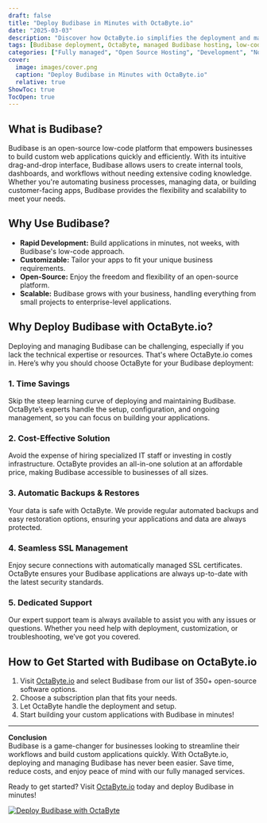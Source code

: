 ```yaml
---
draft: false
title: "Deploy Budibase in Minutes with OctaByte.io"
date: "2025-03-03"
description: "Discover how OctaByte.io simplifies the deployment and management of Budibase, a powerful open-source low-code platform. Save time, reduce costs, and enjoy seamless automation with OctaByte's fully managed services."
tags: [Budibase deployment, OctaByte, managed Budibase hosting, low-code platform, open-source software, managed IT services, automated backups, SSL management, cost-effective software solutions]
categories: ["Fully managed", "Open Source Hosting", "Development", "Nocode Lowcode", "Budibase"]
cover:
  image: images/cover.png
  caption: "Deploy Budibase in Minutes with OctaByte.io"
  relative: true
ShowToc: true
TocOpen: true
---
```



## What is Budibase?

Budibase is an open-source low-code platform that empowers businesses to build custom web applications quickly and efficiently. With its intuitive drag-and-drop interface, Budibase allows users to create internal tools, dashboards, and workflows without needing extensive coding knowledge. Whether you're automating business processes, managing data, or building customer-facing apps, Budibase provides the flexibility and scalability to meet your needs.

## Why Use Budibase?

- **Rapid Development:** Build applications in minutes, not weeks, with Budibase's low-code approach.  
- **Customizable:** Tailor your apps to fit your unique business requirements.  
- **Open-Source:** Enjoy the freedom and flexibility of an open-source platform.  
- **Scalable:** Budibase grows with your business, handling everything from small projects to enterprise-level applications.  

## Why Deploy Budibase with OctaByte.io?

Deploying and managing Budibase can be challenging, especially if you lack the technical expertise or resources. That's where OctaByte.io comes in. Here’s why you should choose OctaByte for your Budibase deployment:

### 1. **Time Savings**  
Skip the steep learning curve of deploying and maintaining Budibase. OctaByte’s experts handle the setup, configuration, and ongoing management, so you can focus on building your applications.

### 2. **Cost-Effective Solution**  
Avoid the expense of hiring specialized IT staff or investing in costly infrastructure. OctaByte provides an all-in-one solution at an affordable price, making Budibase accessible to businesses of all sizes.

### 3. **Automatic Backups & Restores**  
Your data is safe with OctaByte. We provide regular automated backups and easy restoration options, ensuring your applications and data are always protected.

### 4. **Seamless SSL Management**  
Enjoy secure connections with automatically managed SSL certificates. OctaByte ensures your Budibase applications are always up-to-date with the latest security standards.

### 5. **Dedicated Support**  
Our expert support team is always available to assist you with any issues or questions. Whether you need help with deployment, customization, or troubleshooting, we’ve got you covered.

## How to Get Started with Budibase on OctaByte.io

1. Visit [OctaByte.io](https://octabyte.io) and select Budibase from our list of 350+ open-source software options.  
2. Choose a subscription plan that fits your needs.  
3. Let OctaByte handle the deployment and setup.  
4. Start building your custom applications with Budibase in minutes!  

---

**Conclusion**  
Budibase is a game-changer for businesses looking to streamline their workflows and build custom applications quickly. With OctaByte.io, deploying and managing Budibase has never been easier. Save time, reduce costs, and enjoy peace of mind with our fully managed services.  

Ready to get started? Visit [OctaByte.io](https://octabyte.io) today and deploy Budibase in minutes!

[![Deploy Budibase with OctaByte](/images/deploy-on-octabyte.png)](https://octabyte.io/fully-managed-open-source-services/development/nocode-lowcode/budibase)